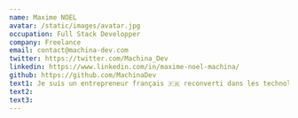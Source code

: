 ```yaml
---
name: Maxime NOEL
avatar: /static/images/avatar.jpg
occupation: Full Stack Developper
company: Freelance
email: contact@machina-dev.com
twitter: https://twitter.com/Machina_Dev
linkedin: https://www.linkedin.com/in/maxime-noel-machina/
github: https://github.com/MachinaDev
text1: Je suis un entrepreneur français 🇫🇷 reconverti dans les technologies du Web depuis 3 ans. J'ai démarré ma carrière dans le numérique en 2018 en tant que co-fondateur et Directeur Général de Digital Technologies, une des premières plateforme en France d'achat revente de cryptomonnaie. Après avoir obtenu l'enregistrement PSAN auprès de l'autorité des marchés financiers en 2021, j'ai décidé de quitter l'aventure pour me lancer intégralement dans ma nouvelle passion, le développement Web.
text2:
text3:
---
```

